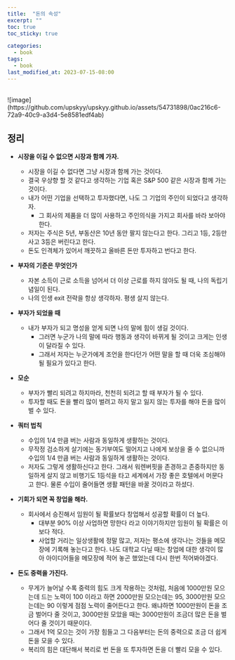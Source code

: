 ```yaml
---
title:  "돈의 속성"
excerpt: ""
toc: true
toc_sticky: true

categories:
  - book
tags:
  - book
last_modified_at: 2023-07-15-08:00
---
```


<br>  
![image](https://github.com/upskyy/upskyy.github.io/assets/54731898/0ac216c6-72a9-40c9-a3d4-5e8581edf4ab)
<br>  

## 정리

- **시장을 이길 수 없으면 시장과 함께 가자.**
  - 시장을 이길 수 없다면 그냥 시장과 함께 가는 것이다.
  - 결국 우상향 할 것 같다고 생각하는 기업 혹은 S&P 500 같은 시장과 함께 가는 것이다.
  - 내가 어떤 기업을 선택하고 투자했다면, 나도 그 기업의 주인이 되었다고 생각하자.
    - 그 회사의 제품을 더 많이 사용하고 주인의식을 가지고 회사를 바라 보아야한다.
  - 저자는 주식은 5년, 부동산은 10년 동안 팔지 않는다고 한다. 그리고 1등, 2등만 사고 3등은 버린다고 한다.
  - 돈도 인격체가 있어서 깨끗하고 올바른 돈만 투자하고 번다고 한다.

- **부자의 기준은 무엇인가**
  - 자본 소득이 근로 소득을 넘어서 더 이상 근로를 하지 않아도 될 때, 나의 독립기념일이 된다.
  - 나의 인생 exit 전략을 항상 생각하자. 평생 살지 않는다.

- **부자가 되었을 때**
  - 내가 부자가 되고 명성을 얻게 되면 나의 말에 힘이 생길 것이다.
    - 그러면 누군가 나의 말에 따라 행동과 생각이 바뀌게 될 것이고 크게는 인생이 달라질 수 있다.
    - 그래서 저자는 누군가에게 조언을 한다던가 어떤 말을 할 때 더욱 조심해야 될 필요가 있다고 한다.

- **모순**
  - 부자가 빨리 되려고 하지마라, 천천히 되려고 할 때 부자가 될 수 있다.
  - 투자할 때도 돈을 빨리 많이 벌려고 하지 말고 잃지 않는 투자를 해야 돈을 많이 벌 수 있다.

- **쿼터 법칙**
  - 수입의 1/4 만큼 버는 사람과 동일하게 생활하는 것이다.
  - 무작정 검소하게 살기에는 동기부여도 떨어지고 나에게 보상을 줄 수 없으니까 수입의 1/4 만큼 버는 사람과 동일하게 생활하는 것이다.
  - 저자도 그렇게 생활하신다고 한다. 그래서 워렌버핏을 존경하고 존중하지만 동일하게 살지 않고 비행기도 1등석을 타고 세계에서 가장 좋은 호텔에서 머문다고 한다. 물론 수입이 줄어들면 생활 패턴을 바꿀 것이라고 하셨다.

- **기회가 되면 꼭 창업을 해라.**
  - 회사에서 승진해서 임원이 될 확률보다 창업해서 성공할 확률이 더 높다.
    - 대부분 90% 이상 사업하면 망한다 라고 이야기하지만 임원이 될 확률은 이보다 적다.
    - 사업할 거리는 일상생활에 정말 많고, 저자는 평소에 생각나는 것들을 메모장에 기록해 놓는다고 한다. 나도 대학교 다닐 때는 창업에 대한 생각이 많아 아이디어들을 메모장에 적어 놓곤 했었는데 다시 한번 적어봐야겠다.

- **돈도 중력을 가진다.**
  - 무게가 늘어날 수록 중력의 힘도 크게 작용하는 것처럼, 처음에 1000만원 모으는데 드는 노력이 100 이라고 하면 2000만원 모으는데는 95, 3000만원 모으는데는 90 이렇게 점점 노력이 줄어든다고 한다. 왜냐하면 1000만원이 돈을 조금 벌어다 줄 것이고, 3000만원 모았을 때는 3000만원이 조금더 많은 돈을 벌어다 줄 것이기 때문이다.
  - 그래서 1억 모으는 것이 가장 힘들고 그 다음부터는 돈의 중력으로 조금 더 쉽게 돈을 모을 수 있다.
  - 복리의 힘은 대단해서 복리로 번 돈을 또 투자하면 돈을 더 빨리 모을 수 있다.
